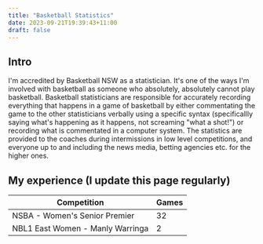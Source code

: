 ```yaml
---
title: "Basketball Statistics"
date: 2023-09-21T19:39:43+11:00
draft: false
---
```


## Intro

I'm accredited by Basketball NSW as a statistician. It's one of the ways I'm involved with basketball as someone who absolutely, absolutely cannot play basketball. Basketball statisticians are responsible for accurately recording everything that happens in a game of basketball by either commentating the game to the other statisticians verbally using a specific syntax (specificallly saying what's happening as it happens, not screaming "what a shot!") or recording what is commentated in a computer system. The statistics are provided to the coaches during intermissions in low level competitions, and everyone up to and including the news media, betting agencies etc. for the higher ones.

## My experience (I update this page regularly)

| Competition | Games |
|----------------------|--------------|
| NSBA - Women's Senior Premier | 32 |
| NBL1 East Women - Manly Warringa | 2 |


